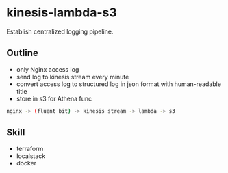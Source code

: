 # kinesis-lambda-s3
Establish centralized logging pipeline.

## Outline
- only Nginx access log
- send log to kinesis stream every minute
- convert access log to structured log in json format with human-readable title
- store in s3 for Athena func
```sh
nginx -> (fluent bit) -> kinesis stream -> lambda -> s3
```
## Skill
- terraform
- localstack
- docker